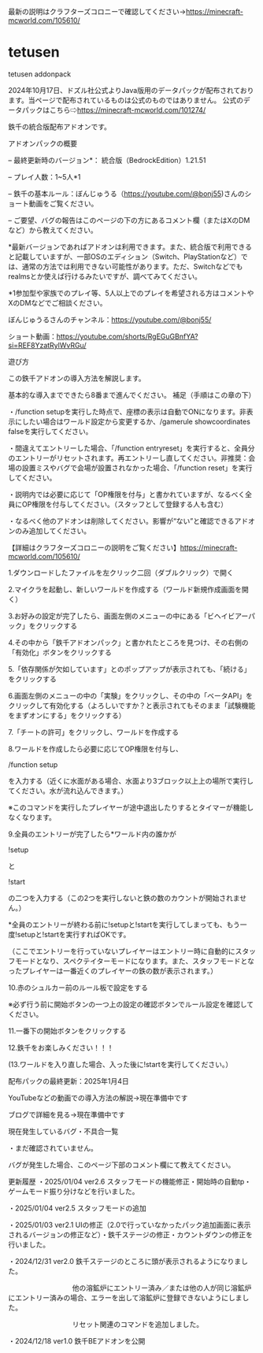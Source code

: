 最新の説明はクラフターズコロニーで確認してください→https://minecraft-mcworld.com/105610/


# tetusen
tetusen addonpack

2024年10月17日、ドズル社公式よりJava版用のデータパックが配布されております。当ページで配布されているものは公式のものではありません。
公式のデータパックはこちら⇨https://minecraft-mcworld.com/101274/

鉄千の統合版配布アドオンです。




アドオンパックの概要

– 最終更新時のバージョン*： 統合版（BedrockEdition）1.21.51

– プレイ人数：1~5人*1

– 鉄千の基本ルール：ぼんじゅうる（https://youtube.com/@bonj55)さんのショート動画をご覧ください。

– ご要望、バグの報告はこのページの下の方にあるコメント欄（またはXのDMなど）から教えてください。

*最新バージョンであればアドオンは利用できます。また、統合版で利用できると記載していますが、一部OSのエディション（Switch、PlayStationなど）では、通常の方法では利用できない可能性があります。ただ、Switchなどでもrealmsとか使えば行けるみたいですが、調べてみてください。

*1参加型や家族でのプレイ等、5人以上でのプレイを希望される方はコメントやXのDMなどでご相談ください。

ぼんじゅうるさんのチャンネル：https://youtube.com/@bonj55/

ショート動画：https://youtube.com/shorts/RgEGuGBnfYA?si=REF8YzatRylWvRGu/



遊び方

この鉄千アドオンの導入方法を解説します。

基本的な導入までできたら8番まで進んでください。
補足（手順はこの章の下）

・/function setupを実行した時点で、座標の表示は自動でONになります。非表示にしたい場合はワールド設定から変更するか、/gamerule showcoordinates falseを実行してください。

・間違えてエントリーした場合、「/function entryreset」を実行すると、全員分のエントリーがリセットされます。再エントリーし直してください。非推奨：会場の設置ミスやバグで会場が設置されなかった場合、「/function reset」を実行してください。

・説明内では必要に応じて「OP権限を付与」と書かれていますが、なるべく全員にOP権限を付与してください。（スタッフとして登録する人も含む）

・なるべく他のアドオンは削除してください。影響が“ない”と確認できるアドオンのみ追加してください。

【詳細はクラフターズコロニーの説明をご覧ください】https://minecraft-mcworld.com/105610/


1.ダウンロードしたファイルを左クリック二回（ダブルクリック）で開く

2.マイクラを起動し、新しいワールドを作成する（ワールド新規作成画面を開く）

3.お好みの設定が完了したら、画面左側のメニューの中にある「ビヘイビアーパック」をクリックする

4.その中から「鉄千アドオンパック」と書かれたところを見つけ、その右側の「有効化」ボタンをクリックする

5.「依存関係が欠如しています」とのポップアップが表示されても、「続ける」をクリックする

6.画面左側のメニューの中の「実験」をクリックし、その中の「ベータAPI」をクリックして有効化する（よろしいですか？と表示されてもそのまま「試験機能をまずオンにする」をクリックする）

7.「チートの許可」をクリックし、ワールドを作成する

8.ワールドを作成したら必要に応じてOP権限を付与し、

/function setup

を入力する（近くに水面がある場合、水面より3ブロック以上上の場所で実行してください。水が流れ込んできます。）

※このコマンドを実行したプレイヤーが途中退出したりするとタイマーが機能しなくなります。

9.全員のエントリーが完了したら*ワールド内の誰かが

!setup

と

!start

の二つを入力する（この2つを実行しないと鉄の数のカウントが開始されません。）

*全員のエントリーが終わる前に!setupと!startを実行してしまっても、もう一度!setupと!startを実行すればOKです。

（ここでエントリーを行っていないプレイヤーはエントリー時に自動的にスタッフモードとなり、スペクテイターモードになります。また、スタッフモードとなったプレイヤーは一番近くのプレイヤーの鉄の数が表示されます。）

10.赤のシュルカー前のルール板で設定をする

※必ず行う前に開始ボタンの一つ上の設定の確認ボタンでルール設定を確認してください。

11.一番下の開始ボタンをクリックする

12.鉄千をお楽しみください！！！

(13.ワールドを入り直した場合、入った後に!startを実行してください。）





配布パックの最終更新：2025年1月4日

YouTubeなどの動画での導入方法の解説→現在準備中です

ブログで詳細を見る→現在準備中です

現在発生しているバグ・不具合一覧

・まだ確認されていません。




バグが発生した場合、このページ下部のコメント欄にて教えてください。

更新履歴
・2025/01/04 ver2.6 スタッフモードの機能修正・開始時の自動tp・ゲームモード振り分けなどを行いました。

・2025/01/04 ver2.5 スタッフモードの追加

・2025/01/03 ver2.1 UIの修正（2.0で行っていなかったパック追加画面に表示されるバージョンの修正など）・鉄千ステージの修正・カウントダウンの修正を行いました。

・2024/12/31 ver2.0 鉄千ステージのところに頭が表示されるようになりました。

　　　　　　　　　  他の溶鉱炉にエントリー済み／または他の人が同じ溶鉱炉にエントリー済みの場合、エラーを出して溶鉱炉に登録できないようにしました。

　　　　　　　　　  リセット関連のコマンドを追加しました。

・2024/12/18 ver1.0 鉄千BEアドオンを公開

